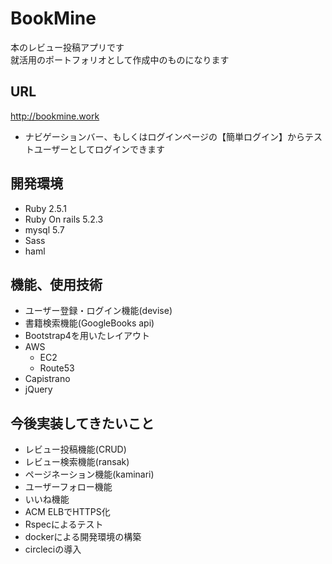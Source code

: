 # BookMine
本のレビュー投稿アプリです<br>
就活用のポートフォリオとして作成中のものになります

## URL
http://bookmine.work

* ナビゲーションバー、もしくはログインページの【簡単ログイン】からテストユーザーとしてログインできます

## 開発環境
* Ruby 2.5.1
* Ruby On rails 5.2.3
* mysql 5.7
* Sass
* haml

## 機能、使用技術
* ユーザー登録・ログイン機能(devise)
* 書籍検索機能(GoogleBooks api)
* Bootstrap4を用いたレイアウト
* AWS
  * EC2
  * Route53
* Capistrano
* jQuery

## 今後実装してきたいこと
* レビュー投稿機能(CRUD)
* レビュー検索機能(ransak)
* ページネーション機能(kaminari)
* ユーザーフォロー機能
* いいね機能
* ACM ELBでHTTPS化
* Rspecによるテスト
* dockerによる開発環境の構築
* circleciの導入